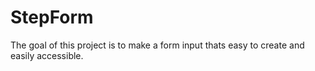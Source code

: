 # StepForm

The goal of this project is to make a form input thats easy to create and easily accessible.
